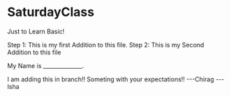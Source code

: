 # SaturdayClass
Just to Learn Basic!

Step 1: This is my first Addition to this file.
Step 2: This is my Second Addition to this file 

My Name is ______________.

I am adding this in branch!!
Someting with your expectations!!
---Chirag
---Isha
